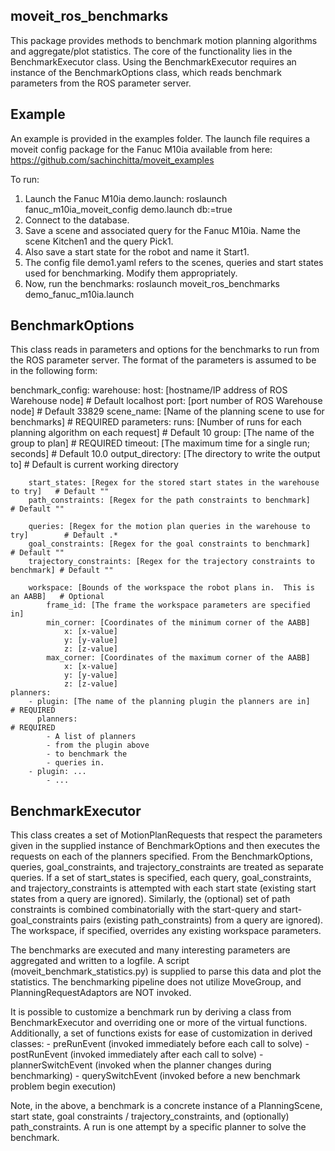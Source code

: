 moveit_ros_benchmarks
---------------------
This package provides methods to benchmark motion planning algorithms and aggregate/plot statistics.  The core of the functionality lies in the BenchmarkExecutor class.  Using the BenchmarkExecutor requires an instance of the BenchmarkOptions class, which reads benchmark parameters from the ROS parameter server.

Example
-------

An example is provided in the examples folder. The launch file requires a moveit config package 
for the Fanuc M10ia available from here: https://github.com/sachinchitta/moveit_examples

To run:

1. Launch the Fanuc M10ia demo.launch: roslaunch fanuc_m10ia_moveit_config demo.launch db:=true
2. Connect to the database.
3. Save a scene and associated query for the Fanuc M10ia. Name the scene Kitchen1 and the 
   query Pick1.
4. Also save a start state for the robot and name it Start1.
5. The config file demo1.yaml refers to the scenes, queries and start states used for benchmarking. Modify them appropriately.
6. Now, run the benchmarks: roslaunch moveit_ros_benchmarks demo_fanuc_m10ia.launch

BenchmarkOptions
----------------
This class reads in parameters and options for the benchmarks to run from the ROS parameter server.  The format of the parameters is assumed to be in the following form:

benchmark_config:
    warehouse:
        host: [hostname/IP address of ROS Warehouse node]                           # Default localhost
        port: [port number of ROS Warehouse node]                                   # Default 33829
        scene_name: [Name of the planning scene to use for benchmarks]              # REQUIRED
    parameters:
        runs: [Number of runs for each planning algorithm on each request]          # Default 10
        group: [The name of the group to plan]                                      # REQUIRED
        timeout: [The maximum time for a single run; seconds]                       # Default 10.0
        output_directory: [The directory to write the output to]                    # Default is current working directory

        start_states: [Regex for the stored start states in the warehouse to try]   # Default ""
        path_constraints: [Regex for the path constraints to benchmark]             # Default ""

        queries: [Regex for the motion plan queries in the warehouse to try]        # Default .*
        goal_constraints: [Regex for the goal constraints to benchmark]             # Default ""
        trajectory_constraints: [Regex for the trajectory constraints to benchmark] # Default ""

        workspace: [Bounds of the workspace the robot plans in.  This is an AABB]   # Optional
            frame_id: [The frame the workspace parameters are specified in]
            min_corner: [Coordinates of the minimum corner of the AABB]
                x: [x-value]
                y: [y-value]
                z: [z-value]
            max_corner: [Coordinates of the maximum corner of the AABB]
                x: [x-value]
                y: [y-value]
                z: [z-value]
    planners:
        - plugin: [The name of the planning plugin the planners are in]             # REQUIRED
          planners:                                                                 # REQUIRED
            - A list of planners
            - from the plugin above
            - to benchmark the
            - queries in.
        - plugin: ...
            - ...

BenchmarkExecutor
-----------------
This class creates a set of MotionPlanRequests that respect the parameters given in the supplied instance of BenchmarkOptions and then executes the requests on each of the planners specified.  From the BenchmarkOptions, queries, goal_constraints, and trajectory_constraints are treated as separate queries.  If a set of start_states is specified, each query, goal_constraints, and trajectory_constraints is attempted with each start state (existing start states from a query are ignored).  Similarly, the (optional) set of path constraints is combined combinatorially with the start-query and start-goal_constraints pairs (existing path_constraints) from a query are ignored).  The workspace, if specified, overrides any existing workspace parameters.

The benchmarks are executed and many interesting parameters are aggregated and written to a logfile.  A script (moveit_benchmark_statistics.py) is supplied to parse this data and plot the statistics.  The benchmarking pipeline does not utilize MoveGroup, and PlanningRequestAdaptors are NOT invoked.

It is possible to customize a benchmark run by deriving a class from BenchmarkExecutor and overriding one or more of the virtual functions.  Additionally, a set of functions exists for ease of customization in derived classes:
    - preRunEvent (invoked immediately before each call to solve)
    - postRunEvent (invoked immediately after each call to solve)
    - plannerSwitchEvent (invoked when the planner changes during benchmarking)
    - querySwitchEvent (invoked before a new benchmark problem begin execution)

Note, in the above, a benchmark is a concrete instance of a PlanningScene, start state, goal constraints / trajectory_constraints, and (optionally) path_constraints.  A run is one attempt by a specific planner to solve the benchmark.


